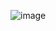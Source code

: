 ![image](https://user-images.githubusercontent.com/57319180/180604770-2b80c1d9-33ef-4b66-ae51-cb580a4eb763.png)
